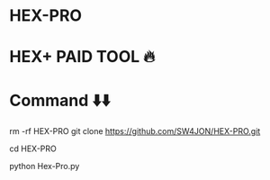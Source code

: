 # HEX-PRO
# HEX+ PAID TOOL 🔥






# Command ⬇️⬇️


rm -rf HEX-PRO 
git clone https://github.com/SW4JON/HEX-PRO.git

cd HEX-PRO

python Hex-Pro.py

